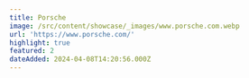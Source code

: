 ```yaml
---
title: Porsche
image: /src/content/showcase/_images/www.porsche.com.webp
url: 'https://www.porsche.com/'
highlight: true
featured: 2
dateAdded: 2024-04-08T14:20:56.000Z
---
```


